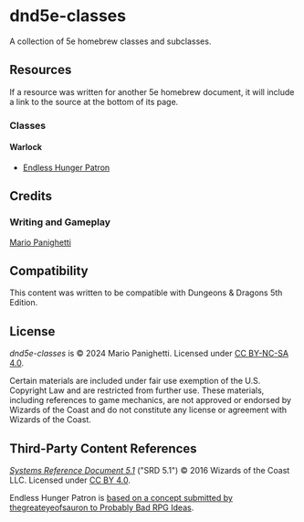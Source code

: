 # dnd5e-classes

 A collection of 5e homebrew classes and subclasses.

## Resources
 
 If a resource was written for another 5e homebrew document, it will include a link to the source at the bottom of its page.
 
 ### Classes
 
 #### Warlock
 
 - [Endless Hunger Patron](warlock/endless-hunger-patron.md)
 
 ## Credits
 
 ### Writing and Gameplay
 
 [Mario Panighetti](https://mario.panighetti.net)
 
 ## Compatibility
 
 This content was written to be compatible with Dungeons & Dragons 5th Edition.
 
 ## License
 
 _dnd5e-classes_ is © 2024 Mario Panighetti. Licensed under [CC BY-NC-SA 4.0](https://creativecommons.org/licenses/by-nc-sa/4.0/legalcode).
 
 Certain materials are included under fair use exemption of the U.S. Copyright Law and are restricted from further use. These materials, including references to game mechanics, are not approved or endorsed by Wizards of the Coast and do not constitute any license or agreement with Wizards of the Coast.
 
 ## Third-Party Content References
 
 _[Systems Reference Document 5.1](https://dnd.wizards.com/resources/systems-reference-document)_ ("SRD 5.1") © 2016 Wizards of the Coast LLC. Licensed under [CC BY 4.0](https://creativecommons.org/licenses/by/4.0/legalcode).

Endless Hunger Patron is [based on a concept submitted by thegreateyeofsauron to Probably Bad RPG Ideas](https://probablybadrpgideas.tumblr.com/post/619536955735162880/your-warlocks-patron-is-a-relatively-young-but).